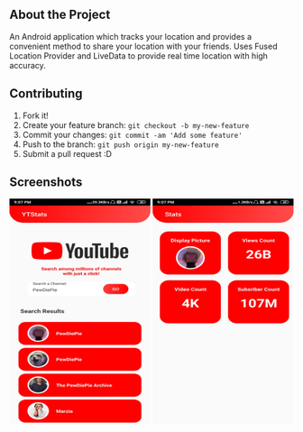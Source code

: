 ## About the Project

An Android application which tracks your location and provides a convenient method to share your location with your friends. Uses Fused Location Provider and LiveData to provide real time location with high accuracy.

## Contributing
1. Fork it!
2. Create your feature branch: `git checkout -b my-new-feature`
3. Commit your changes: `git commit -am 'Add some feature'`
4. Push to the branch: `git push origin my-new-feature`
5. Submit a pull request :D

## Screenshots
<img src="https://github.com/divyansh49/Location-Tracker/blob/master/MainActivity.jpg" alt="MainActivity" width="250" height="400">

<img src="https://github.com/divyansh49/Location-Tracker/blob/master/StatsActivity.jpg" alt="StatsActivity" width="250" height="400">

